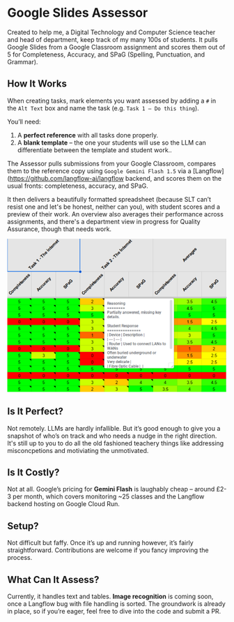# Google Slides Assessor

Created to help me, a Digital Technology and Computer Science teacher and head of department, keep track of my many 100s of students. It pulls Google Slides from a Google Classroom assignment and scores them out of 5 for Completeness, Accuracy, and SPaG (Spelling, Punctuation, and Grammar).

## How It Works

When creating tasks, mark elements you want assessed by adding a `#` in the `Alt Text` box and name the task (e.g. `Task 1 – Do this thing`).

You’ll need:
1. A **perfect reference** with all tasks done properly.
2. A **blank template** – the one your students will use so the LLM can differentiate between the template and student work..

The Assessor pulls submissions from your Google Classroom, compares them to the reference copy using `Google Gemini Flash 1.5` via a [Langflow](https://github.com/langflow-ai/langflow backend, and scores them on the usual fronts: completeness, accuracy, and SPaG.

It then delivers a beautifully formatted spreadsheet (because SLT can’t resist one and let's be honest, neither can you), with student scores and a preview of their work. An overview also averages their performance across assignments, and there's a department view in progress for Quality Assurance, though that needs work.

![A screenshot of the Analysis sheet, showing the previewed student's work and their scores](docs/image.png)

## Is It Perfect?

Not remotely. LLMs are hardly infallible. But it’s good enough to give you a snapshot of who’s on track and who needs a nudge in the right direction. It's still up to you to do all the old fashioned teachery things like addressing misconcpetions and motiviating the unmotivated.

## Is It Costly?

Not at all. Google’s pricing for **Gemini Flash** is laughably cheap – around £2-3 per month, which covers monitoring ~25 classes and the Langflow backend hosting on Google Cloud Run.

## Setup?

Not difficult but faffy. Once it’s up and running however, it’s fairly straightforward. Contributions are welcome if you fancy improving the process.

## What Can It Assess?

Currently, it handles text and tables. **Image recognition** is coming soon, once a Langflow bug with file handling is sorted. The groundwork is already in place, so if you’re eager, feel free to dive into the code and submit a PR.